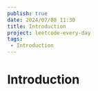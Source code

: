```yaml
---
publish: true
date: 2024/07/08 11:30
title: Introduction
project: leetcode-every-day
tags:
 - Introduction
---
```


# Introduction
